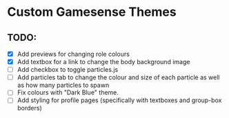 # Custom Gamesense Themes
## TODO:
- [x] Add previews for changing role colours
- [x] Add textbox for a link to change the body background image
- [ ] Add checkbox to toggle particles.js
- [ ] Add particles tab to change the colour and size of each particle as well as how many particles to spawn
- [ ] Fix colours with "Dark Blue" theme.
- [ ] Add styling for profile pages (specifically with textboxes and group-box borders)
